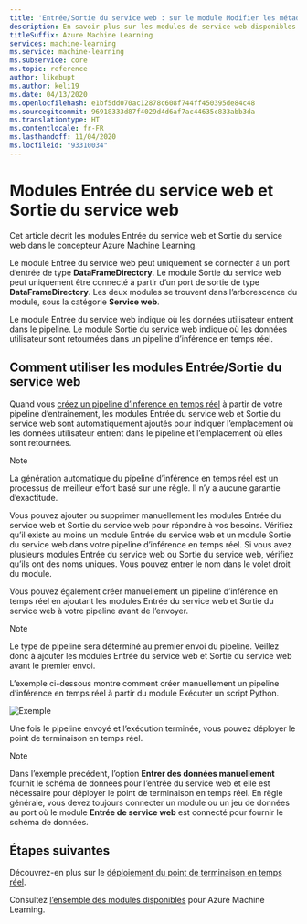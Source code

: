 ```yaml
---
title: 'Entrée/Sortie du service web : sur le module Modifier les métadonnées'
description: En savoir plus sur les modules de service web disponibles dans le concepteur Azure Machine Learning
titleSuffix: Azure Machine Learning
services: machine-learning
ms.service: machine-learning
ms.subservice: core
ms.topic: reference
author: likebupt
ms.author: keli19
ms.date: 04/13/2020
ms.openlocfilehash: e1bf5dd070ac12878c608f744ff450395de84c48
ms.sourcegitcommit: 96918333d87f4029d4d6af7ac44635c833abb3da
ms.translationtype: HT
ms.contentlocale: fr-FR
ms.lasthandoff: 11/04/2020
ms.locfileid: "93310034"
---
```

# <a name="web-service-input-and-web-service-output-modules"></a>Modules Entrée du service web et Sortie du service web

Cet article décrit les modules Entrée du service web et Sortie du service web dans le concepteur Azure Machine Learning.

Le module Entrée du service web peut uniquement se connecter à un port d’entrée de type **DataFrameDirectory**. Le module Sortie du service web peut uniquement être connecté à partir d’un port de sortie de type **DataFrameDirectory**. Les deux modules se trouvent dans l’arborescence du module, sous la catégorie **Service web**. 

Le module Entrée du service web indique où les données utilisateur entrent dans le pipeline. Le module Sortie du service web indique où les données utilisateur sont retournées dans un pipeline d’inférence en temps réel.

## <a name="how-to-use-web-service-input-and-output"></a>Comment utiliser les modules Entrée/Sortie du service web

Quand vous [créez un pipeline d’inférence en temps réel](../tutorial-designer-automobile-price-deploy.md#create-a-real-time-inference-pipeline) à partir de votre pipeline d’entraînement, les modules Entrée du service web et Sortie du service web sont automatiquement ajoutés pour indiquer l’emplacement où les données utilisateur entrent dans le pipeline et l’emplacement où elles sont retournées. 

> [!NOTE]
> La génération automatique du pipeline d’inférence en temps réel est un processus de meilleur effort basé sur une règle. Il n’y a aucune garantie d’exactitude. 

Vous pouvez ajouter ou supprimer manuellement les modules Entrée du service web et Sortie du service web pour répondre à vos besoins. Vérifiez qu’il existe au moins un module Entrée du service web et un module Sortie du service web dans votre pipeline d’inférence en temps réel. Si vous avez plusieurs modules Entrée du service web ou Sortie du service web, vérifiez qu’ils ont des noms uniques. Vous pouvez entrer le nom dans le volet droit du module.

Vous pouvez également créer manuellement un pipeline d’inférence en temps réel en ajoutant les modules Entrée du service web et Sortie du service web à votre pipeline avant de l’envoyer.

> [!NOTE]
> Le type de pipeline sera déterminé au premier envoi du pipeline. Veillez donc à ajouter les modules Entrée du service web et Sortie du service web avant le premier envoi.

L’exemple ci-dessous montre comment créer manuellement un pipeline d’inférence en temps réel à partir du module Exécuter un script Python. 

![Exemple](media/module/web-service-input-output-example.png)
   
Une fois le pipeline envoyé et l’exécution terminée, vous pouvez déployer le point de terminaison en temps réel.
   
> [!NOTE]
>  Dans l’exemple précédent, l’option **Entrer des données manuellement** fournit le schéma de données pour l’entrée du service web et elle est nécessaire pour déployer le point de terminaison en temps réel. En règle générale, vous devez toujours connecter un module ou un jeu de données au port où le module **Entrée de service web** est connecté pour fournir le schéma de données.
   
## <a name="next-steps"></a>Étapes suivantes
Découvrez-en plus sur le [déploiement du point de terminaison en temps réel](../tutorial-designer-automobile-price-deploy.md#deploy-the-real-time-endpoint).

Consultez [l’ensemble des modules disponibles](module-reference.md) pour Azure Machine Learning.